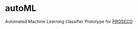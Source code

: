 # autoML
Automated Machine Learning classifier Prototype for [PROSECO](https://github.com/fmohr/PROSECO/tree/development)

